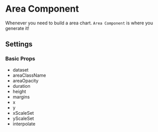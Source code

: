 # Area Component

Whenever you need to build a area chart. `Area Component` is where you generate it!

## Settings

### Basic Props

- dataset
- areaClassName
- areaOpacity
- duration
- height
- margins
- x
- y
- xScaleSet
- yScaleSet
- interpolate
